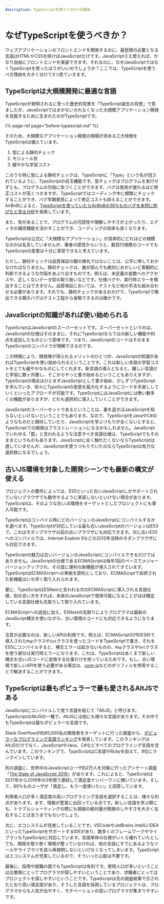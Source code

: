 ```yaml
---
description: TypeScriptを使うべき4つの理由
---
```


# なぜTypeScriptを使うべきか？

ウェブアプリケーションのフロントエンドを開発するのに、最低限の必要となる言語はHTMLやCSSを除けばJavaScriptだけです。JavaScriptさえ使えれば、かなり自由にフロントエンドを実装できます。それなのに、なぜJavaScriptではなくTypeScriptを使ったほうがいいのでしょうか？ここでは、TypeScriptを使うべき理由を大きく分けて4つ見ていきます。

## TypeScriptは大規模開発に最適な言語

TypeScriptが発明されるに至った歴史的背景を「TypeScript誕生の背景」で見ましたが、JavaScriptではまかないきれなくなった大規模アプリケーション開発を克服するために生まれたのがTypeScriptです。

{% page-ref page="before-typescript.md" %}

そのため、大規模なアプリケーション開発の現場が求める三大特徴をTypeScriptは備えています。

1. 型による静的チェック
2. モジュール性
3. 緩やかな学習コスト

このうち特に型による静的チェックは、TypeScriptに「Type」という名が冠されているように、TypeScriptの目玉機能です。型チェックはプログラムを実行せずとも、プログラムの欠陥に気づくことができます。バグは発見が遅れるほど修正コストが高くつきますが、TypeScriptではコーディング中に頻繁にチェックすることができ、バグ早期発見によって修正コストも抑えることができます。AirBnBによると、[TypeScriptを使っていたらAirBnBの38%ものバグを未然に防げたと見る分析](https://www.reddit.com/r/typescript/comments/aofcik/38_of_bugs_at_airbnb_could_have_been_prevented_by/)を発表しています。

また、型があることで、プログラムの可読性や理解しやすさが上がったり、エディタの補完機能を活かすことができ、コーディングの効率も良くなります。

TypeScriptは公式に「大規模なアプリケーション」が具体的にどれほどの規模なのかは名言していませんが、筆者の感覚からいうと、数百行規模のコードでもTypeScriptの恩恵は十分に享受できると考えています。

ただし、静的チェックは品質保証の銀の弾丸ではないことは、公平に申しておかなければなりません。静的チェックは、誰が読んでも絶対におかしいと客観的に判断できるような欠陥をあぶり出すものです。例えば、未定義の変数へのアクセスや、正しくないデータ型の取り扱いなどです。仕様バグや、実行時エラーを検出することはできません。品質保証においては、テストなど他の手法も組み合わせる必要があります。それでも、静的チェックがあるおかげで、TypeScriptで検出できる類のバグはテスト工程から省略できるのは確かです。

## JavaScriptの知識があれば使い始められる

TypeScriptはJavaScriptのスーパーセットです。スーパーセットというのは、JavaScriptの仕様はそのままに、それにTypeScriptならではの新しい機能や利点を追加したものという意味です。つまり、JavaScriptのコードはそのままTypeScriptのコンパイラが理解できるのです。

この特徴により、開発陣が得られるメリットのひとつが、JavaScriptの知識があればTypeScriptを使い始められるということです。これは新しい言語の学習コストをとても緩やかなものにしてくれます。新言語の導入となると、難しい言語だと学習に数ヶ月要し、そこからやっと書き始めるということもありえますが、TypeScriptの場合はひとまずJavaScriptとして書き始め、少しずつTypeScriptを学んでいき、徐々にTypeScriptの恩恵を最大化するようにコードを手直ししていくといったアプローチが可能です。TypeScriptにはJavaScriptには無い数多くの機能がありますが、どれも選択的に導入していくことができます。

JavaScriptのスーパーセットであるということは、裏を返せばJavaScriptを知らないといけないということでもあります。なので、TypeScriptをJavaやC\#のようなものだと期待していたり、JavaScriptを学ぶつもりが全くないとすると、TypeScriptでの開発はフラストレーションになるかもしれません。JavaScriptでいわゆる「罠」と言われるような注意すべき言語仕様は、TypeScriptでもそのままというものもあります。JavaScriptに全く触れたくないならTypeScriptは適していませんが、JavaScriptを使うつもりでいたのならTypeScriptは有力な選択肢になるでしょう。

## 古いJS環境を対象した開発シーンでも最新の構文が使える

プロジェクトの要件によっては、ES5といった古いJavaScriptしかサポートされていないブラウザでも動作するように実装しないといけない場合があります。TypeScriptは、そのような古いJS環境をターゲットとしたプロジェクトにも導入可能です。

TypeScriptはコンパイル時にどのバージョンのJavaScriptにコンパイルするかを選べます。TypeScriptが対応している最も古いJavaScriptのバージョンはES3で、これはモダンブラウザ以前の古いブラウザにも対応できます。次に古いES5へのコンパイルでは、Internet Explore 9などの2012年当時のモダンブラウザにも対応できます。

TypeScriptの魅力は古いバージョンのJavaScriptにコンパイルできるだけではありません。JavaScriptの仕様であるECMAScriptは毎年1回のペースでメジャーバージョンアップされ、その度に便利な新機能が導入されてきています。TypeScriptはECMAScriptへの準拠を原則としており、ECMAScriptで採択された新機能はいち早く取り入れられます。

更に、TypeScriptはESNextと言われる次のECMAScriptに導入される言語仕様、別の言い方をすれば、未来のJavaScriptで使用可能になることがほぼ確定している言語仕様も先取りして取り入れています。

ECMAScriptへの追従に加え、ESNextの先取りによりプログラマは最新のJavaScript構文を使いながら、古い環境のコードにも対応できるようになります。

注意が必要なのは、新しいAPIの利用です。例えば、ECMAScript2015\(ES6\)で導入された`Map`クラスや`Set`クラスを使ったコードをTypeScriptで書き、それをES5にコンパイルすると、構文エラーは起きないものの、`Map`クラスや`Set`クラスを使う部分は実行時エラーになります。これは、TypeScriptはあくまで新しい構文を古いJSコードに変換する仕事だけを担っているためです。もし、古い環境で新しいAPIを使う必要がある場合は、[core-js](https://github.com/zloirock/core-js)などのポリフィルを併用することで解決することができます。

## TypeScriptは最もポピュラーで最も愛されるAltJSである

JavaScriptにコンパイルして使う言語を総じて「AltJS」と呼びます。TypeScriptのAltJSの一種で、AltJSには他にも様々な言語があります。その中でもTypeScriptは最もポピュラーな言語です。

Stack Overflowが約65,000名の開発者をターゲットに行った調査から、[ポピュラーなプログラミング言語ランキング](https://insights.stackoverflow.com/survey/2020#most-popular-technologies)を発表しています。このランキングはAltJSだけでなく、JavaScriptやJava、C\#などすべてのプログラミング言語を含んでいます。このランキングで、TypeScriptはC言語やRubyを抑えて、9位にランクインしています。

別の調査に、世界中のJavaScriptユーザ約2万人を対象に行ったアンケート調査「[The State of JavaScript 2019](https://2019.stateofjs.com/)」があります。これによると、TypeScriptは2017年から2019年の3年間で連続して満足度ナンバーワンに輝いています。そして、89%ものユーザが「満足し、もう一度使いたい」と回答しています。

利用者人口が多く満足度の高いプログラミング言語を選択することは、様々な利点があります。まず、情報が豊富に出回っている点です。新しい言語を学ぶ際にも、トラブルシューティングの際にも情報の絶対量が開発のしやすさを大きく左右することは言うまでもないでしょう。

次に、エコシステムが充実していることです。VSCodeやJetBrains IntelliJ IDEAといったTypeScriptをサポートするIDEがあり、数多くのフレームワークやライブラリもTypeScriptに対応しています。言語単体の仕様がいくら優れていたとしても、開発を取り巻く環境が整っていなければ、他の言語にすでにあるようなツールやライブラリを自ら再発明しないといけなくなってしまいます。TypeScriptはエコシステムが充実しているので、そういった心配は不要です。

最後に、採用や就職の面でもTypeScriptは有利です。使用人口が多いということは企業側にとってプログラマが探しやすいということであり、求職者にとってはプロジェクトを探しやすいということです。TypeScriptは先の調査結果で示されたとおり高い満足度があり、そうした言語を採用しているプロジェクトは、プログラマからも人気が出やすく、モチベーションの高いプログラマが集まりやすいです。

